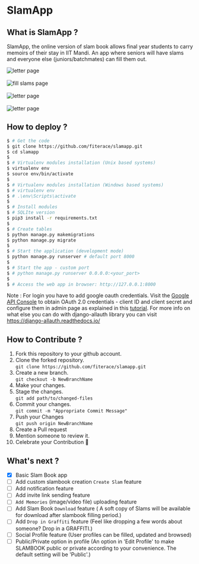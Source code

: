 # SlamApp

## What is SlamApp ?
SlamApp, the online version of slam book allows final year students to carry memoirs of their stay in IIT Mandi. An app where seniors will have slams and everyone else (juniors/batchmates) can fill them out.

![letter page](https://github.com/fiterace/slamapp/blob/master/screenshots/Screenshot%20(237).png)  
<br/>
![fill slams page](https://github.com/fiterace/slamapp/blob/master/screenshots/Screenshot%20(238).png)  
<br/>
![letter page](https://github.com/fiterace/slamapp/blob/master/screenshots/Screenshot%20(241).png)  
<br/>
![letter page](https://github.com/fiterace/slamapp/blob/master/screenshots/Screenshot%20(229).png)  

## How to deploy ?
```bash
$ # Get the code
$ git clone https://github.com/fiterace/slamapp.git
$ cd slamapp
$
$ # Virtualenv modules installation (Unix based systems)
$ virtualenv env
$ source env/bin/activate
$
$ # Virtualenv modules installation (Windows based systems)
$ # virtualenv env
$ # .\env\Scripts\activate
$
$ # Install modules
$ # SQLIte version
$ pip3 install -r requirements.txt
$
$ # Create tables
$ python manage.py makemigrations
$ python manage.py migrate
$
$ # Start the application (development mode)
$ python manage.py runserver # default port 8000
$
$ # Start the app - custom port
$ # python manage.py runserver 0.0.0.0:<your_port>
$
$ # Access the web app in browser: http://127.0.0.1:8000
```

Note : For login you have to add google oauth credentials. Visit the [Google API Console](https://console.developers.google.com/) to obtain OAuth 2.0 credentials - client ID and client secret and configure them in admin page as explained in this [tutorial](https://wsvincent.com/django-allauth-tutorial-custom-user-model/).
For more info on what else you can do with django-allauth library you can visit https://django-allauth.readthedocs.io/

## How to Contribute ?
1. Fork this repository to your github account.  
2. Clone the forked repository.    
`git clone https://github.com/fiterace/slamapp.git`  
3. Create a new branch.    
`git checkout -b NewBranchName`  
4. Make your changes.  
5. Stage the changes.    
`git add path/to/changed-files`  
6. Commit your changes.    
`git commit -m "Appropriate Commit Message"`  
7. Push your Changes    
`git push origin NewBranchName`  
8. Create a Pull request  
9. Mention someone to review it.  
10. Celebrate your Contribution 🚀  
  
## What's next ?
- [x] Basic Slam Book app
- [ ] Add custom slambook creation `Create Slam` feature
- [ ] Add notification feature
- [ ] Add invite link sending feature
- [ ] `Add Memories` (image/video file) uploading feature
- [ ] Add Slam Book `Download` feature ( A soft copy of Slams will be available for download after slambook filling period.)
- [ ] Add `Drop in Graffiti` feature (Feel like dropping a few words about someone? Drop in a GRAFFITI.)
- [ ] Social Profile feature (User profiles can be filled, updated and browsed)
- [ ] Public/Private option in profile (An option in 'Edit Profile' to make SLAMBOOK public or private according to your convenience. The default setting will be 'Public'.)
